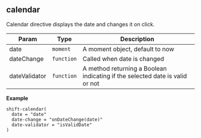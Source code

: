 <a name="shift.components.module_calendar"></a>
## calendar
Calendar directive displays the date and changes it on click.


| Param | Type | Description |
| --- | --- | --- |
| date | <code>moment</code> | A moment object, default to now |
| dateChange | <code>function</code> | Called when date is changed |
| dateValidator | <code>function</code> | A method returning a Boolean indicating if the selected date is valid or not |

**Example**  
```jade
shift-calendar(
  date = "date"
  date-change = "onDateChange(date)"
  date-validator = "isValidDate"
)
```
